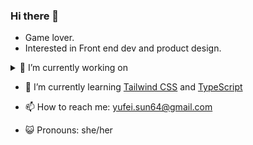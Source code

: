 ### Hi there 👋 
- Game lover.
- Interested in Front end dev and product design.

<details>
<summary>🔭 I’m currently working on</summary>
<br>
A [restaurant website](little-lemon) with booking system and online ordering function **( updated 1 day ago )**
<br>
JP Morgan [job stimulating task 1](forage-jpmc-swe-task-1) on Forage **( update 1 week ago )**
<br>
My [personal blog](seaweed.github.io) using Hugo and Github Pages **( updated 3 weeks ago )**
<br>
A [web app](if-we-can-fly) that enables users control a bird flying using mouse ( planning )
<br>
A web email alert monitoring Aurora in UK ( planning )
</details>

- 🌱 I’m currently learning [Tailwind CSS](https://tailwindcss.com/) and [TypeScript](typescript-tutorial)

- 📫 How to reach me: yufei.sun64@gmail.com
- 😺 Pronouns: she/her
  
<!-- 👯 I’m looking to collaborate on ...
-!>


